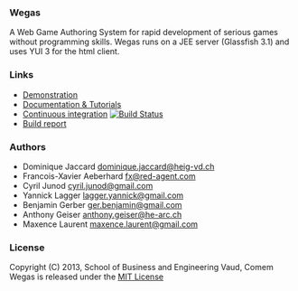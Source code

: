 ### Wegas
A Web Game Authoring System for rapid development of serious games without programming skills. Wegas runs on a JEE server (Glassfish 3.1) and uses YUI 3 for the html client.

### Links
* [Demonstration](http://wegas.albasim.ch/)
* [Documentation & Tutorials](https://github.com/Heigvd/Wegas/wiki) 
* [Continuous integration](https://github.com/Heigvd/Wegas/wiki) [![Build Status](https://travis-ci.org/Heigvd/Wegas.png?branch=master)](https://travis-ci.org/Heigvd/Wegas)
* [Build report](http://heigvd.github.com/Wegas/)

### Authors
*   Dominique Jaccard dominique.jaccard@heig-vd.ch 
*   Francois-Xavier Aeberhard fx@red-agent.com
*   Cyril Junod cyril.junod@gmail.com
*   Yannick Lagger lagger.yannick@gmail.com
*   Benjamin Gerber ger.benjamin@gmail.com
*   Anthony Geiser anthony.geiser@he-arc.ch
*   Maxence Laurent maxence.laurent@gmail.com

### License
Copyright (C) 2013, School of Business and Engineering Vaud, Comem  
Wegas is released under the [MIT License](http://www.opensource.org/licenses/MIT)
